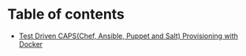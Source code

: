 Table of contents
=================

* [Test Driven CAPS(Chef, Ansible, Puppet and Salt) Provisioning with Docker](#tdd-caps-docker)


